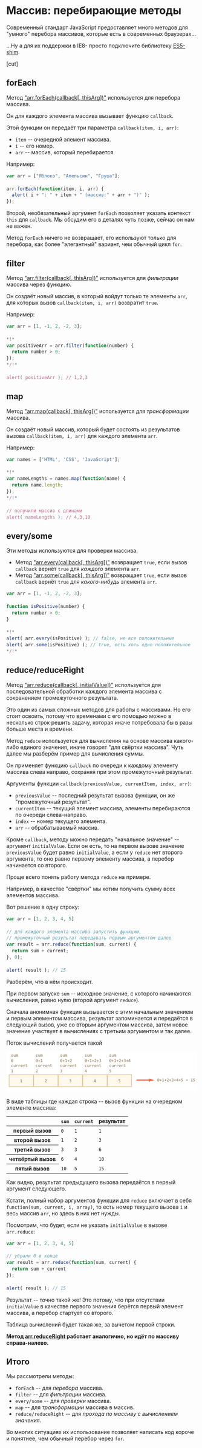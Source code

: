 # Массив: перебирающие методы

Современный стандарт JavaScript предоставляет много методов для "умного" перебора массивов, которые есть в современных браузерах...

...Ну а для их поддержки в IE8- просто подключите библиотеку [ES5-shim](https://github.com/kriskowal/es5-shim).

[cut]

## forEach

Метод ["arr.forEach(callback[, thisArg])"](https://developer.mozilla.org/en/JavaScript/Reference/Global_Objects/Array/forEach) используется для перебора массива.

Он для каждого элемента массива вызывает функцию `callback`.

Этой функции он передаёт три параметра `callback(item, i, arr)`:

- `item` -- очередной элемент массива.
- `i` -- его номер.
- `arr` -- массив, который перебирается.

Например:

```js run
var arr = ["Яблоко", "Апельсин", "Груша"];

arr.forEach(function(item, i, arr) {
  alert( i + ": " + item + " (массив:" + arr + ")" );
});
```

Второй, необязательный аргумент `forEach` позволяет указать контекст `this` для `callback`. Мы обсудим его в деталях чуть позже, сейчас он нам не важен.

Метод `forEach` ничего не возвращает, его используют только для перебора, как более "элегантный" вариант, чем обычный цикл `for`.

## filter

Метод ["arr.filter(callback[, thisArg])"](https://developer.mozilla.org/en/JavaScript/Reference/Global_Objects/Array/filter) используется для *фильтрации* массива через функцию.

Он создаёт новый массив, в который войдут только те элементы `arr`, для которых вызов `callback(item, i, arr)` возвратит `true`.

Например:

```js run
var arr = [1, -1, 2, -2, 3];

*!*
var positiveArr = arr.filter(function(number) {
  return number > 0;
});
*/!*

alert( positiveArr ); // 1,2,3
```

## map

Метод ["arr.map(callback[, thisArg])"](https://developer.mozilla.org/en/JavaScript/Reference/Global_Objects/Array/map) используется для *трансформации* массива.

Он создаёт новый массив, который будет состоять из результатов вызова `callback(item, i, arr)` для каждого элемента `arr`.

Например:

```js run
var names = ['HTML', 'CSS', 'JavaScript'];

*!*
var nameLengths = names.map(function(name) {
  return name.length;
});
*/!*

// получили массив с длинами
alert( nameLengths ); // 4,3,10
```

## every/some

Эти методы используются для проверки массива.

- Метод ["arr.every(callback[, thisArg])"](https://developer.mozilla.org/en/JavaScript/Reference/Global_Objects/Array/every) возвращает `true`, если вызов `callback` вернёт `true` для *каждого* элемента `arr`.
- Метод ["arr.some(callback[, thisArg])"](https://developer.mozilla.org/en/JavaScript/Reference/Global_Objects/Array/some) возвращает `true`, если вызов `callback` вернёт `true` для *какого-нибудь* элемента `arr`.

```js run
var arr = [1, -1, 2, -2, 3];

function isPositive(number) {
  return number > 0;
}

*!*
alert( arr.every(isPositive) ); // false, не все положительные
alert( arr.some(isPositive) ); // true, есть хоть одно положительное
*/!*
```

## reduce/reduceRight

Метод ["arr.reduce(callback[, initialValue])"](https://developer.mozilla.org/en/JavaScript/Reference/Global_Objects/Array/reduce) используется для последовательной обработки каждого элемента массива с сохранением промежуточного результата.

Это один из самых сложных методов для работы с массивами. Но его стоит освоить, потому что временами с его помощью можно в несколько строк решить задачу, которая иначе потребовала бы в разы больше места и времени.

Метод `reduce` используется для вычисления на основе массива какого-либо единого значения, иначе говорят "для свёртки массива". Чуть далее мы разберём пример для вычисления суммы.

Он применяет функцию `callback` по очереди к каждому элементу массива слева направо, сохраняя при этом промежуточный результат.

Аргументы функции `callback(previousValue, currentItem, index, arr)`:

- `previousValue` -- последний результат вызова функции, он же "промежуточный результат".
- `currentItem` -- текущий элемент массива, элементы перебираются по очереди слева-направо.
- `index` -- номер текущего элемента.
- `arr` -- обрабатываемый массив.

Кроме `callback`, методу можно передать "начальное значение" -- аргумент `initialValue`. Если он есть, то на первом вызове значение `previousValue` будет равно `initialValue`, а если у `reduce` нет второго аргумента, то оно равно первому элементу массива, а перебор начинается со второго.

Проще всего понять работу метода `reduce` на примере.

Например, в качестве "свёртки" мы хотим получить сумму всех элементов массива.

Вот решение в одну строку:

```js run
var arr = [1, 2, 3, 4, 5]

// для каждого элемента массива запустить функцию,
// промежуточный результат передавать первым аргументом далее
var result = arr.reduce(function(sum, current) {
  return sum + current;
}, 0);

alert( result ); // 15
```

Разберём, что в нём происходит.

При первом запуске `sum` -- исходное значение, с которого начинаются вычисления, равно нулю (второй аргумент `reduce`).

Сначала анонимная функция вызывается с этим начальным значением и первым элементом массива, результат запоминается и передаётся в следующий вызов, уже со вторым аргументом массива, затем новое значение участвует в вычислениях с третьим аргументом и так далее.

Поток вычислений получается такой

![](reduce.png)

В виде таблицы  где каждая строка -- вызов функции на очередном элементе массива:

<table>
 <thead>
  <tr>
   <th></th>
   <th><code>sum</code></th>
   <th><code>current</code></th>
   <th>результат</th>
  </tr>
 </thead>
 <tbody>
  <tr>
   <th>первый вызов</th>
   <td><code>0</code></td>
   <td><code>1</code></td>
   <td><code>1</code></td>
  </tr>
  <tr>
   <th>второй вызов</th>
   <td><code>1</code></td>
   <td><code>2</code></td>
   <td><code>3</code></td>
  </tr>
  <tr>
   <th>третий вызов</th>
   <td><code>3</code></td>
   <td><code>3</code></td>
   <td><code>6</code></td>
  </tr>
  <tr>
   <th>четвёртый вызов</th>
   <td><code>6</code></td>
   <td><code>4</code></td>
   <td><code>10</code></td>
  </tr>
  <tr>
   <th>пятый вызов</th>
   <td><code>10</code></td>
   <td><code>5</code></td>
   <td><code>15</code></td>
  </tr>
 </tbody>
</table>

Как видно, результат предыдущего вызова передаётся в первый аргумент следующего.

Кстати, полный набор аргументов функции для `reduce` включает в себя `function(sum, current, i, array)`, то есть номер текущего вызова `i` и весь массив `arr`, но здесь в них нет нужды.

Посмотрим, что будет, если не указать `initialValue` в вызове `arr.reduce`:

```js run
var arr = [1, 2, 3, 4, 5]

// убрали 0 в конце
var result = arr.reduce(function(sum, current) {
  return sum + current
});

alert( result ); // 15
```

Результат -- точно такой же! Это потому, что при отсутствии `initialValue` в качестве первого значения берётся первый элемент массива, а перебор стартует со второго.

Таблица вычислений будет такая же, за вычетом первой строки.

**Метод [arr.reduceRight](https://developer.mozilla.org/en/JavaScript/Reference/Global_Objects/Array/reduceRight) работает аналогично, но идёт по массиву справа-налево.**

## Итого

Мы рассмотрели методы:

- `forEach` -- для *перебора* массива.
- `filter` -- для *фильтрации* массива.
- `every/some` -- для *проверки* массива.
- `map` -- для *трансформации* массива в массив.
- `reduce/reduceRight` -- для *прохода по массиву с вычислением значения*.

Во многих ситуациях их использование позволяет написать код короче и понятнее, чем обычный перебор через `for`.

